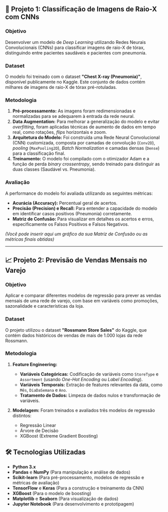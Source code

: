 

## 🏥 Projeto 1: Classificação de Imagens de Raio-X com CNNs

### Objetivo

Desenvolver um modelo de *Deep Learning* utilizando Redes Neurais Convolucionais (CNNs) para classificar imagens de raio-X de tórax, distinguindo entre pacientes saudáveis e pacientes com pneumonia.

### Dataset

O modelo foi treinado com o dataset **"Chest X-ray (Pneumonia)"**, disponível publicamente no Kaggle. Este conjunto de dados contém milhares de imagens de raio-X de tórax pré-rotuladas.

### Metodologia

1.  **Pré-processamento:** As imagens foram redimensionadas e normalizadas para se adequarem à entrada da rede neural.
2.  **Data Augmentation:** Para melhorar a generalização do modelo e evitar *overfitting*, foram aplicadas técnicas de aumento de dados em tempo real, como rotações, *flips* horizontais e zoom.
3.  **Arquitetura do Modelo:** Foi construída uma Rede Neural Convolucional (CNN) customizada, composta por camadas de convolução (`Conv2D`), *pooling* (`MaxPooling2D`), *Batch Normalization* e camadas densas (`Dense`) para a classificação final.
4.  **Treinamento:** O modelo foi compilado com o otimizador Adam e a função de perda *binary crossentropy*, sendo treinado para distinguir as duas classes (Saudável vs. Pneumonia).

### Avaliação

A performance do modelo foi avaliada utilizando as seguintes métricas:

  * **Acurácia (Accuracy):** Percentual geral de acertos.
  * **Precisão (Precision) e Recall:** Para entender a capacidade do modelo em identificar casos positivos (Pneumonia) corretamente.
  * **Matriz de Confusão:** Para visualizar em detalhes os acertos e erros, especificamente os Falsos Positivos e Falsos Negativos.

*(Você pode inserir aqui um gráfico da sua Matriz de Confusão ou as métricas finais obtidas)*

-----

## 📈 Projeto 2: Previsão de Vendas Mensais no Varejo

### Objetivo

Aplicar e comparar diferentes modelos de regressão para prever as vendas mensais de uma rede de varejo, com base em variáveis como promoções, sazonalidade e características da loja.

### Dataset

O projeto utilizou o dataset **"Rossmann Store Sales"** do Kaggle, que contém dados históricos de vendas de mais de 1.000 lojas da rede Rossmann.

### Metodologia

1.  **Feature Engineering:**

      * **Variáveis Categóricas:** Codificação de variáveis como `StoreType` e `Assortment` (usando *One-Hot Encoding* ou *Label Encoding*).
      * **Variáveis Temporais:** Extração de features relevantes da data, como `Mês`, `DiaDaSemana` e `Ano`.
      * **Tratamento de Dados:** Limpeza de dados nulos e transformação de variáveis.

2.  **Modelagem:** Foram treinados e avaliados três modelos de regressão distintos:

      * Regressão Linear
      * Árvore de Decisão
      * XGBoost (Extreme Gradient Boosting)


## 🛠️ Tecnologias Utilizadas

  * **Python 3.x**
  * **Pandas** e **NumPy** (Para manipulação e análise de dados)
  * **Scikit-learn** (Para pré-processamento, modelos de regressão e métricas de avaliação)
  * **TensorFlow** e **Keras** (Para a construção e treinamento da CNN)
  * **XGBoost** (Para o modelo de boosting)
  * **Matplotlib** e **Seaborn** (Para visualização de dados)
  * **Jupyter Notebook** (Para desenvolvimento e prototipagem)


